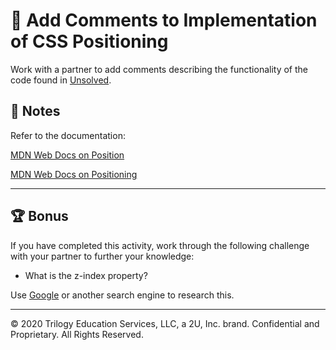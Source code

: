 # 📐 Add Comments to Implementation of CSS Positioning

Work with a partner to add comments describing the functionality of the code found in [Unsolved](./Unsolved).

## 📝 Notes

Refer to the documentation: 

[MDN Web Docs on Position](https://developer.mozilla.org/en-US/docs/Web/CSS/position)

[MDN Web Docs on Positioning](https://developer.mozilla.org/en-US/docs/Learn/CSS/CSS_layout/Positioning)

---

## 🏆 Bonus

If you have completed this activity, work through the following challenge with your partner to further your knowledge:

* What is the z-index property? 

Use [Google](https://www.google.com) or another search engine to research this.

---
© 2020 Trilogy Education Services, LLC, a 2U, Inc. brand. Confidential and Proprietary. All Rights Reserved.

